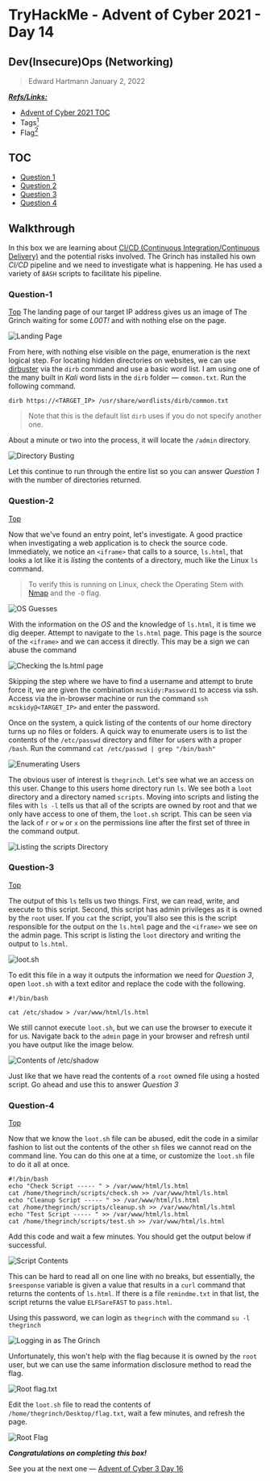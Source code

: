 # TryHackMe - Advent of Cyber 2021 - Day 14
## Dev(Insecure)Ops (Networking)
> Edward Hartmann
> January 2, 2022

***<u>Refs/Links:</u>***
- [Advent of Cyber 2021 TOC](Advent%20of%20Cyber%20Table%20of%20Contents.md)  
-  Tags[^1]
-  Flag[^2]

[^1]: #cicd #permissions #webapp
[^2]: *Question 1:* `4`  
					*Question 2:* `4`  
					*Question 3:* `ZUP42`  
					*Question 4:* `DI3H4rdIsTheBestX-masMovie!`  

## TOC
- [Question 1](#Question-1)
- [Question 2](#Question-2)
- [Question 3](#Question-3)
- [Question 4](#Question-4)

## Walkthrough
In this box we are learning about [CI/CD (Continuous Integration/Continuous Delivery)](../../../knowledge-base/concepts/cicd.md) and the potential risks involved. The Grinch has installed his own *CI/CD* pipeline and we need to investigate what is happening. He has used a variety of `BASH` scripts to facilitate his pipeline. 

### Question-1
[Top](#TOC)
The landing page of our target IP address gives us an image of The Grinch waiting for some *L00T!* and with nothing else on the page. 

![Landing Page](AoC-2021_Photos/Day_14/01_AoC_Day_14_01-02-22-Landing.png)

From here, with nothing else visible on the page, enumeration is the next logical step. For locating hidden directories on websites, we can use [dirbuster](../../../Tools,%20Binaries,%20and%20Programs/Information%20Gathering/Web%20Applications/dirbuster.md) via the `dirb` command and use a basic word list. I am using one of the many built in *Kali* word lists in the `dirb` folder &mdash; `common.txt`. Run the following command. 

```
dirb https://<TARGET_IP> /usr/share/wordlists/dirb/common.txt
```

> Note that this is the default list `dirb` uses if you do not specify another one. 

About a minute or two into the process, it will locate the `/admin` directory. 

![Directory Busting](AoC-2021_Photos/Day_14/02_AoC_Day_14_01-02-22-Admin-Directory.png)

Let this continue to run through the entire list so you can answer *Question 1*  with the number of directories returned. 

### Question-2
[Top](#TOC)

Now that we've found an entry point, let's investigate. A good practice when investigating a web application is to check the source code. Immediately, we notice an `<iframe>` that calls to a source, `ls.html`, that looks a lot like it is *listing* the contents of a directory, much like the Linux `ls` command. 

> To verify this is running on Linux, check the Operating Stem with [Nmap](../../../Tools,%20Binaries,%20and%20Programs/Information%20Gathering/Network%20Reconnaissance/Nmap.md) and the `-O` flag. 

![OS Guesses](AoC-2021_Photos/Day_14/04_AoC_Day_14_01-02-22-OS-Guesses.png)

With the information on the *OS* and the knowledge of `ls.html`, it is time we dig deeper. Attempt to navigate to the `ls.html` page. This page is the source of the `<iframe>` and we can access it directly. This may be a sign we can abuse the command 

![Checking the ls.html page](AoC-2021_Photos/Day_14/05_AoC_Day_14_01-02-22-ls-page.png)

Skipping the step where we have to find a username and attempt to brute force it, we are given the combination `mcskidy:Password1` to access via ssh. Access via the in-browser machine or run the command `ssh mcskidy@<TARGET_IP>` and enter the password. 

Once on the system, a quick listing of the contents of our home directory turns up no files or folders. A quick way to enumerate users is to list the contents of the `/etc/passwd` directory and filter for users with a proper `/bash`. Run the command `cat /etc/passwd | grep "/bin/bash"`

![Enumerating Users](AoC-2021_Photos/Day_14/06_AoC_Day_14_01-02-22-Enumerate-Users.png)

The obvious user of interest is `thegrinch`. Let's see what we an access on this user. Change to this users home directory run `ls`. We see both a `loot` directory and a directory named `scripts`. Moving into scripts and listing the files with `ls -l` tells us that all of the scripts are owned by root and that we only have access to one of them, the `loot.sh` script. This can be seen via the lack of `r` or `w` or `x` on the permissions line after the first set of three in the command output. 

![Listing the scripts Directory](AoC-2021_Photos/Day_14/07_AoC_Day_14_01-02-22-Listing-Scripts-Directory.png)

### Question-3
[Top](#TOC)

The output of this `ls` tells us two things. First, we can read, write, and execute to this script. Second, this script has admin privileges as it is owned by the `root` user. If you `cat` the script, you'll also see this is the script responsible for the output on the `ls.html` page and the `<iframe>` we see on the admin page. This script is listing the `loot` directory and writing the output to `ls.html`. 

![loot.sh](AoC-2021_Photos/Day_14/08_AoC_Day_14_01-02-22-loot.png)

To edit this file in a way it outputs the information we need for *Question 3*, open `loot.sh` with a text editor and replace the code with the following. 

```
#!/bin/bash

cat /etc/shadow > /var/www/html/ls.html
```

We still cannot execute `loot.sh`, but we can use the browser to execute it for us. Navigate back to the `admin` page in your browser and refresh until you have output like the image below. 

![Contents of /etc/shadow](AoC-2021_Photos/Day_14/09_AoC_Day_14_01-02-22-Pepper-Hash.png)

Just like that we have read the contents of a `root` owned file using a hosted script. Go ahead and use this to answer *Question 3*

### Question-4
[Top](#TOC)

Now that we know the `loot.sh` file can be abused, edit the code in a similar fashion to list out the contents of the other `sh` files we cannot read on the command line. You can do this one at a time, or customize the `loot.sh` file to do it all at once. 

```
#!/bin/bash
echo "Check Script ----- " > /var/www/html/ls.html
cat /home/thegrinch/scripts/check.sh >> /var/www/html/ls.html
echo "Cleanup Script ----- " >> /var/www/html/ls.html
cat /home/thegrinch/scripts/cleanup.sh >> /var/www/html/ls.html
echo "Test Script ----- " >> /var/www/html/ls.html
cat /home/thegrinch/scripts/test.sh >> /var/www/html/ls.html
```

Add this code and wait a few minutes. You should get the output below if successful. 

![Script Contents](AoC-2021_Photos/Day_14/10_AoC_Day_14_01-02-22-Reading-Scripts.png)

This can be hard to read all on one line with no breaks, but essentially, the `$reesponse` variable is given a value that results in a `curl` command that returns the contents of `ls.html`. If there is a file `remindme.txt` in that list, the script returns the value `ELFSareFAST` to `pass.html`. 

Using this password, we can login as `thegrinch` with the command `su -l thegrinch`

![Logging in as The Grinch](AoC-2021_Photos/Day_14/11_AoC_Day_14_01-02-22-TheGrinch-User.png)

Unfortunately, this won't help with the flag because it is owned by the `root` user, but we can use the same information disclosure method to read the flag. 

![Root flag.txt](AoC-2021_Photos/Day_14/12_AoC_Day_14_01-02-22-Root-Flag-Unreadable.png)

Edit the `loot.sh` file to read the contents of `/home/thegrinch/Desktop/flag.txt`, wait a few minutes, and refresh the page.

![Root Flag](AoC-2021_Photos/Day_14/13_AoC_Day_14_01-02-22-Root-Flag.png)

***Congratulations on completing this box!***  

See you at the next one &mdash; [Advent of Cyber 3 Day 16](Day%2016%20-%20Advent%20of%20Cyber%202021.md)
</br>
</br>
</br>
</br>
</br>
</br>
</br>
</br>
</br>
</br>
</br>
</br>
</br>
</br>
</br>
</br>
</br>
</br>
</br>
</br>
</br>
</br>
</br>
</br>
</br>
</br>
</br>
</br>
</br>
</br>
</br>
</br>
</br>
</br>
</br>
</br>
</br>
</br>
</br>
</br>
</br>
</br>
</br>
</br>
</br>
</br>
</br>
</br>
</br>
</br>
</br>
</br>
</br>
</br>
</br>
</br>
</br>
</br>
</br>
</br>
</br>
</br>
</br>
